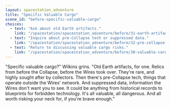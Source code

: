 ```yaml
---
layout: spacestation_adventure
title: "Specific Valuable Cargo"
scene_id: "before-specific-valuable-cargo"
choices:
  - text: "Ask about old Earth artifacts."
    link: "/spacestation/spacestation_adventure/before/31-earth-artifacts/"
  - text: "Inquire about pre-Collapse tech or suppressed data."
    link: "/spacestation/spacestation_adventure/before/32-pre-collapse-tech-data/"
  - text: "Return to discussing valuable cargo risks."
    link: "/spacestation/spacestation_adventure/before/30-valuable-cargo-risks/"
---
```


"Specific valuable cargo?" Wilkins grins. "Old Earth artifacts, for one. Relics from before the Collapse, before the Wires took over. They're rare, and highly sought after by collectors. Then there's pre-Collapse tech, things that operate outside the Wires' network. And suppressed data, information the Wires don't want you to see. It could be anything from historical records to blueprints for forbidden technology. It's all valuable, all dangerous. And all worth risking your neck for, if you're brave enough."
